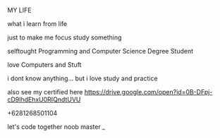 
MY LIFE 

what i learn from life

just to make me focus study something

selftought Programming and Computer Science Degree Student

love Computers and Stuft

i dont know anything... but i love study and practice

also see my certified here 
https://drive.google.com/open?id=0B-DFpj-cD9lhdEhxU0RIQndtUVU

+6281268501104 

let's code together
noob master *_*